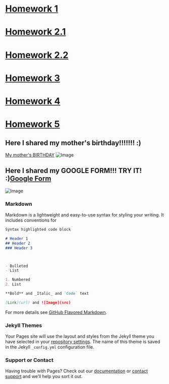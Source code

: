 
# [Homework 1](https://andryushkaYO.github.io/FLX_homework_1/homework/index.html)
# [Homework 2.1](https://andryushkaYO.github.io/FLX_homework_2/homework/index.html)
# [Homework 2.2](https://andryushkaYO.github.io/FLX_homework_2/homework/index2.html)
# [Homework 3](https://andryushkaYO.github.io/FLX_homework_3/homework/index.html)
# [Homework 4](https://andryushkaYO.github.io/FLX_homework_4/homework/index.html)
# [Homework 5](https://andryushkaYO.github.io/FLX_homework_5/homework/index.html)
## Here I shared   **my mother's birthday**!!!!!!! :)
[My mother's BIRTHDAY](https://github.com/AndryushkaYO/FLX/blob/master/FLX_homework_1/homework/index.html) 
![Image](https://www.google.com/calendar/images/ext/gc_button1_uk.gif)
## Here I shared   **my GOOGLE FORM**!!! TRY IT! :)[Google Form](https://docs.google.com/forms/d/e/1FAIpQLSdAOwY3YC5wQfCQgCSZe7cB1KVdeKkM6LOY8jMZi0NzgVW1jw/viewform?c=0&w=1&usp=mail_form_link)
![Image](https://lh3.googleusercontent.com/-Z8td2_VgksE/Wu9AAiQULaI/AAAAAAAAAqg/Y_ujkvyXWvEuk2h2hDpBZONcX6wUMNceACL0BGAs/w530-d-h434-n-rw/%25D0%2591%25D0%25B5%25D0%25B7%25D1%258B%25D0%25BC%25D1%258F%25D0%25BD%25D0%25BD%25D1%258B%25D0%25B9.png)
### Markdown

Markdown is a lightweight and easy-to-use syntax for styling your writing. It includes conventions for

```markdown
Syntax highlighted code block

# Header 1
## Header 2
### Header 3



- Bulleted
- List

1. Numbered
2. List

**Bold** and _Italic_ and `Code` text

[Link](url) and ![Image](src)
```

For more details see [GitHub Flavored Markdown](https://guides.github.com/features/mastering-markdown/).

### Jekyll Themes

Your Pages site will use the layout and styles from the Jekyll theme you have selected in your [repository settings](https://github.com/AndryushkaYO/AndryushkaYO.github.io/settings). The name of this theme is saved in the Jekyll `_config.yml` configuration file.

### Support or Contact

Having trouble with Pages? Check out our [documentation](https://help.github.com/categories/github-pages-basics/) or [contact support](https://github.com/contact) and we’ll help you sort it out.
